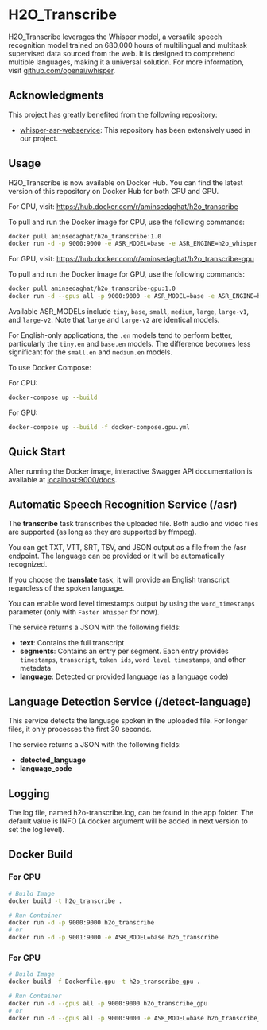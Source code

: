 # H2O_Transcribe

H2O_Transcribe leverages the Whisper model, a versatile speech recognition model trained on 680,000 hours of multilingual and multitask supervised data sourced from the web. It is designed to comprehend multiple languages, making it a universal solution. For more information, visit [github.com/openai/whisper](https://github.com/openai/whisper/).

## Acknowledgments

This project has greatly benefited from the following repository:

- [whisper-asr-webservice](https://github.com/ahmetoner/whisper-asr-webservice): This repository has been extensively used in our project.

## Usage

H2O_Transcribe is now available on Docker Hub. You can find the latest version of this repository on Docker Hub for both CPU and GPU.

For CPU, visit: <https://hub.docker.com/r/aminsedaghat/h2o_transcribe>

To pull and run the Docker image for CPU, use the following commands:

```sh
docker pull aminsedaghat/h2o_transcribe:1.0
docker run -d -p 9000:9000 -e ASR_MODEL=base -e ASR_ENGINE=h2o_whisper aminsedaghat/h2o_transcribe:1.0
```

For GPU, visit: <https://hub.docker.com/r/aminsedaghat/h2o_transcribe-gpu>

To pull and run the Docker image for GPU, use the following commands:

```sh
docker pull aminsedaghat/h2o_transcribe-gpu:1.0
docker run -d --gpus all -p 9000:9000 -e ASR_MODEL=base -e ASR_ENGINE=h2o_whisper aminsedaghat/h2o_transcribe-gpu:1.0
```

Available ASR_MODELs include `tiny`, `base`, `small`, `medium`, `large`, `large-v1`, and `large-v2`. Note that `large` and `large-v2` are identical models.

For English-only applications, the `.en` models tend to perform better, particularly the `tiny.en` and `base.en` models. The difference becomes less significant for the `small.en` and `medium.en` models.

To use Docker Compose:

For CPU:
```sh
docker-compose up --build
```

For GPU:
```sh
docker-compose up --build -f docker-compose.gpu.yml
```

## Quick Start

After running the Docker image, interactive Swagger API documentation is available at [localhost:9000/docs](http://localhost:9000/docs).

## Automatic Speech Recognition Service (/asr)

The **transcribe** task transcribes the uploaded file. Both audio and video files are supported (as long as they are supported by ffmpeg).

You can get TXT, VTT, SRT, TSV, and JSON output as a file from the /asr endpoint. The language can be provided or it will be automatically recognized.

If you choose the **translate** task, it will provide an English transcript regardless of the spoken language.

You can enable word level timestamps output by using the `word_timestamps` parameter (only with `Faster Whisper` for now).

The service returns a JSON with the following fields:

- **text**: Contains the full transcript
- **segments**: Contains an entry per segment. Each entry provides `timestamps`, `transcript`, `token ids`, `word level timestamps`, and other metadata
- **language**: Detected or provided language (as a language code)

## Language Detection Service (/detect-language)

This service detects the language spoken in the uploaded file. For longer files, it only processes the first 30 seconds.

The service returns a JSON with the following fields:

- **detected_language**
- **language_code**

## Logging

The log file, named h2o-transcribe.log, can be found in the app folder. The default value is INFO (A docker argument will be added in next version to set the log level).

## Docker Build

### For CPU

```sh
# Build Image
docker build -t h2o_transcribe .

# Run Container
docker run -d -p 9000:9000 h2o_transcribe
# or
docker run -d -p 9001:9000 -e ASR_MODEL=base h2o_transcribe
```

### For GPU

```sh
# Build Image
docker build -f Dockerfile.gpu -t h2o_transcribe_gpu .

# Run Container
docker run -d --gpus all -p 9000:9000 h2o_transcribe_gpu
# or
docker run -d --gpus all -p 9000:9000 -e ASR_MODEL=base h2o_transcribe_gpu
```